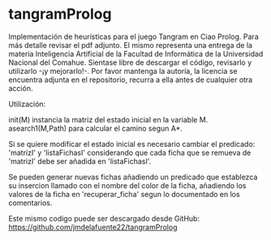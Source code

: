 # tangramProlog
Implementación de heurísticas para el juego Tangram en Ciao Prolog.
Para más detalle revisar el pdf adjunto.
El mismo representa una entrega de la materia Inteligencia Artificial de la Facultad de Informática de la Universidad Nacional del Comahue.
Sientase libre de descargar el código, revisarlo y utilizarlo -¡y mejorarlo!-.
Por favor mantenga la autoría, la licencia se encuentra adjunta en el repositorio, recurra a ella antes de cualquier otra acción.

Utilización:

init(M) instancia la matriz del estado inicial en la variable M.
asearch1(M,Path) para calcular el camino segun A*.

Si se quiere modificar el estado inicial es necesario cambiar el predicado: 'matrizI' y 'listaFichasI' considerando que cada ficha que se remueva de 'matrizI' debe ser añadida en 'listaFichasI'.

Se pueden generar nuevas fichas añadiendo un predicado que establezca su insercion llamado con el nombre del color de la ficha, añadiendo los valores de la ficha en 'recuperar_ficha' segun lo documentado en los comentarios.

Este mismo codigo puede ser descargado desde GitHub:
https://github.com/jmdelafuente22/tangramProlog
